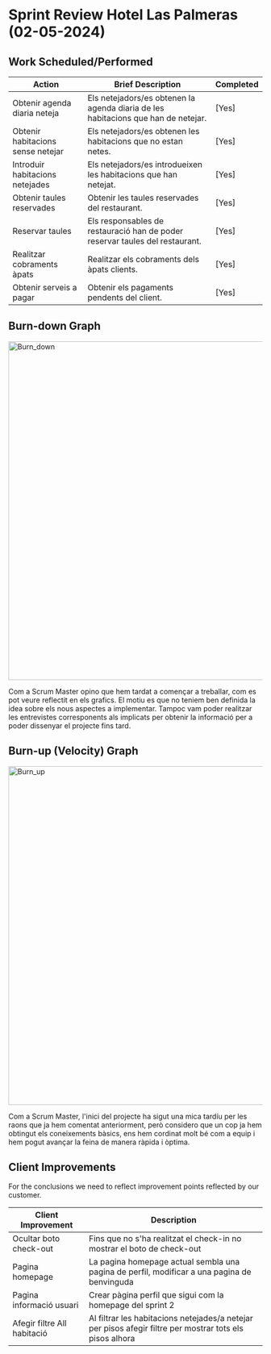 # Sprint Review Hotel Las Palmeras (02-05-2024)

## Work Scheduled/Performed

| Action  | Brief Description  | Completed  
|---|---|---|
| Obtenir agenda diaria neteja  | Els netejadors/es obtenen la agenda diaria de les habitacions que han de netejar. |   [Yes] |
| Obtenir habitacions sense netejar |  Els netejadors/es obtenen les habitacions que no estan netes. |  [Yes] |
| Introduir habitacions netejades |  Els netejadors/es introdueixen les habitacions que han netejat. |  [Yes] |
| Obtenir taules reservades |  Obtenir les taules reservades del restaurant. |  [Yes] |
| Reservar taules |  Els responsables de restauració han de poder reservar taules del restaurant. |  [Yes] |
| Realitzar cobraments àpats | Realitzar els cobraments dels àpats clients. | [Yes] |
| Obtenir serveis a pagar |  Obtenir els pagaments pendents del client. |  [Yes] |

## Burn-down Graph
<img width="672" alt="Burn_down" src="https://github.com/arnaums02/Joint-Project---Grup-B/assets/155188920/deb9b1e1-8f1a-44db-8ed1-b8dc52ff0aa6">

Com a Scrum Master opino que hem tardat a començar a treballar, com es pot veure reflectit en els grafics. El motiu es que no teniem ben definida la idea sobre els nous aspectes a implementar. Tampoc vam poder realitzar les entrevistes corresponents als implicats per obtenir la informació per a poder dissenyar el projecte fins tard.





## Burn-up (Velocity) Graph
<img width="672" alt="Burn_up" src="https://github.com/arnaums02/Joint-Project---Grup-B/assets/155188920/ef6b59d9-bfa6-4fc5-9b53-98debf74d120">

Com a Scrum Master, l'inici del projecte ha sigut una mica tardíu per les raons que ja hem comentat anteriorment, però considero que un cop ja hem obtingut els coneixements bàsics, ens hem cordinat molt bé com a equip i hem pogut avançar la feina de manera ràpida i òptima.



## Client Improvements 

For the conclusions we need to reflect improvement points reflected by our customer. 

| Client Improvement  | Description |  
|---|---|
| Ocultar boto check-out | Fins que no s'ha realitzat el check-in no mostrar el boto de check-out  |  
| Pagina homepage  |  La pagina homepage actual sembla una pagina de perfil, modificar a una pagina de benvinguda | 
| Pagina informació usuari  |  Crear pàgina perfil que sigui com la homepage del sprint 2  | 
| Afegir filtre All habitació |  Al filtrar les habitacions netejades/a netejar per pisos afegir filtre per mostrar tots els pisos alhora |

